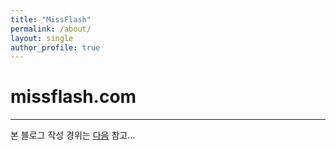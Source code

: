 ```yaml
---
title: "MissFlash"
permalink: /about/
layout: single
author_profile: true
---
```


# missflash.com

***

본 블로그 작성 경위는 [다음](/think-bayes/#More) 참고...
